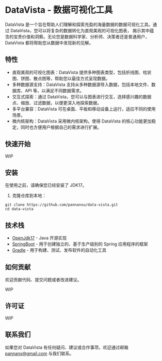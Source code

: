 # DataVista - 数据可视化工具

DataVista 是一个旨在帮助人们理解和探索充盈的海量数据的数据可视化工具。通过 DataVista，您可以将复杂的数据转化为直观美观的可视化图表，
揭示其中蕴含的宝贵价值和洞察。无论您是数据科学家、分析师、决策者还是普通用户，DataVista 都将帮助您从数据中发现新的见解。

## 特性

- 直观美观的可视化图表：DataVista 提供多种图表类型，包括折线图、柱状图、饼图、散点图等，帮助您以最佳方式呈现数据。
- 多种数据源支持：DataVista 支持从多种数据源导入数据，包括本地文件、数据库、API 等，以满足不同数据需求。
- 交互式探索：通过 DataVista，您可以与图表进行交互，选择感兴趣的数据点、缩放、过滤数据，以便更深入地探索数据。
- 多平台兼容：DataVista 可在桌面、平板和移动设备上运行，适应不同的使用场景。
- 微内核架构：DataVista 采用微内核架构，使得 DataVista 的核心功能更加稳定，同时也方便用户根据自己的需求进行扩展。

## 快速开始

WIP

## 安装

在使用之前，请确保您已经安装了 JDK17。

1. 克隆仓库到本地：

```shell
git clone https://github.com/pannanxu/data-vista.git
cd data-vista
```

## 技术栈

- [OpenJdk17](https://openjdk.java.net/) - Java 开源实现
- [SpringBoot](https://spring.io/projects/spring-boot) - 用于创建独立的、基于生产级别的 Spring 应用程序的框架
- [Gradle](https://gradle.org/) - 用于构建、测试、发布软件的自动化工具

## 如何贡献

欢迎贡献代码、提交问题或者改进建议。

WIP

## 许可证

WIP

## 联系我们

如果您对 DataVista 有任何疑问、建议或合作事项，欢迎通过邮箱 pannanx@gmail.com 与我们联系。
